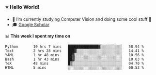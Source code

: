 ### ⭐️ Hello World!

<!--
**hologerry/hologerry** is a ✨ _special_ ✨ repository because its `README.md` (this file) appears on your GitHub profile.

Here are some ideas to get you started:

- 🔭 I’m currently working and studying on Computer Vision
- 🌱 I’m currently learning at Peking University
- 💬 Ask me about 
- 📫 How to reach me: E-mail
- 😄 Pronouns: he/his
- ⚡ Fun fact: Music is the Power
-->


- 🔭 I’m currently studying Computer Vision and doing some cool stuff 🤖
- 🎓 [Google Scholar](https://scholar.google.com/citations?user=3ykqW9wAAAAJ&hl=en)


📊 **This week I spent my time on**

<!--START_SECTION:waka-->

```text
Python       10 hrs 7 mins   ██████████████▓░░░░░░░░░░   58.94 %
Text         2 hrs 28 mins   ███▓░░░░░░░░░░░░░░░░░░░░░   14.41 %
YAML         1 hr 48 mins    ██▓░░░░░░░░░░░░░░░░░░░░░░   10.56 %
Bash         1 hr 43 mins    ██▓░░░░░░░░░░░░░░░░░░░░░░   10.03 %
TeX          48 mins         █▒░░░░░░░░░░░░░░░░░░░░░░░   04.70 %
HTML         5 mins          ░░░░░░░░░░░░░░░░░░░░░░░░░   00.53 %
```

<!--END_SECTION:waka-->
